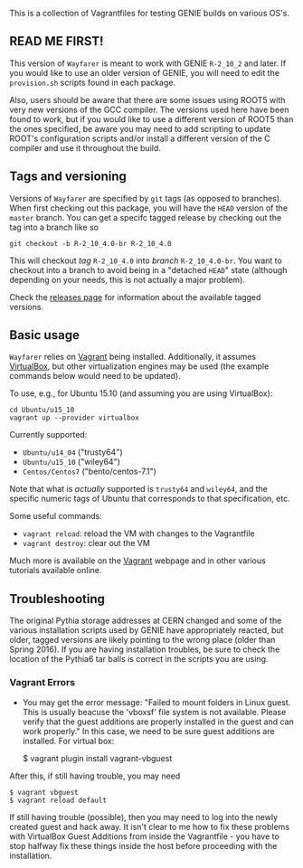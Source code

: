 This is a collection of Vagrantfiles for testing GENIE builds on various OS's.

## READ ME FIRST!

This version of `Wayfarer` is meant to work with GENIE `R-2_10_2` and later. If 
you would like to use an older version of GENIE, you will need to edit the 
`provision.sh` scripts found in each package.

Also, users should be aware that there are some issues using ROOT5 with very new
versions of the GCC compiler. The versions used here have been found to work, but
if you would like to use a different version of ROOT5 than the ones specified,
be aware you may need to add scripting to update ROOT's configuration scripts
and/or install a different version of the C compiler and use it throughout
the build. 

## Tags and versioning

Versions of `Wayfarer` are specified by `git` tags (as opposed to branches).
When first checking out this package, you will have the `HEAD` version of the
`master` branch. You can get a specifc tagged release by checking out the tag
into a branch like so

    git checkout -b R-2_10_4.0-br R-2_10_4.0

This will checkout _tag_ `R-2_10_4.0` into _branch_ `R-2_10_4.0-br`. You want to
checkout into a branch to avoid being in a "detached `HEAD`" state (although
depending on your needs, this is not actually a major problem).

Check the [releases page](https://github.com/GENIEMC/Wayfarer/releases) for
information about the available tagged versions.

## Basic usage

`Wayfarer` relies on [Vagrant](https://www.vagrantup.com) being installed.
Additionally, it assumes [VirtualBox](https://www.virtualbox.org), but other
virtualization engines may be used (the example commands below would need to
be updated).

To use, e.g., for Ubuntu 15.10 (and assuming you are using VirtualBox):

    cd Ubuntu/u15_10
    vagrant up --provider virtualbox

Currently supported:

* `Ubuntu/u14_04` ("trusty64")
* `Ubuntu/u15_10` ("wiley64")
* `Centos/Centos7` ("bento/centos-7.1")

Note that what is _actually_ supported is `trusty64` and `wiley64`, and the
specific numeric tags of Ubuntu that corresponds to that specification, etc.

Some useful commands:

* `vagrant reload`: reload the VM with changes to the Vagrantfile
* `vagrant destroy`: clear out the VM

Much more is available on the [Vagrant](https://www.vagrantup.com) webpage
and in other various tutorials available online.

## Troubleshooting

The original Pythia storage addresses at CERN changed and some of the various
installation scripts used by GENIE have appropriately reacted, but older, tagged
versions are likely pointing to the wrong place (older than Spring 2016). If
you are having installation troubles, be sure to check the location of the Pythia6
tar balls is correct in the scripts you are using.

### Vagrant Errors

* You may get the error message: "Failed to mount folders in Linux guest.
This is usually beacuse the 'vboxsf' file system is not available. Please verify
that the guest additions are properly installed in the guest and can work
properly." In this case, we need to be sure guest additions are installed.
For virtual box:

    $ vagrant plugin install vagrant-vbguest

After this, if still having trouble, you may need 

    $ vagrant vbguest
    $ vagrant reload default

If still having trouble (possible), then you may need to log into the newly
created guest and hack away. It isn't clear to me how to fix these problems
with VirtualBox Guest Additions from inside the Vagrantfile - you have to
stop halfway fix these things inside the host before proceeding with the
installation.
